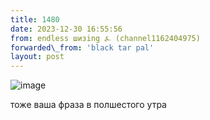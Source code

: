 ```yaml
---
title: 1480
date: 2023-12-30 16:55:56
from: endless шизing ⍼ (channel1162404975)
forwarded\_from: 'black tar pal'
layout: post
---
```


![image](photos/photo_195@30-12-2023_16-55-56.jpg)

тоже ваша фраза в полшестого утра
